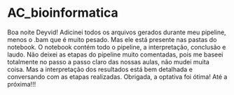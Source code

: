 # AC_bioinformatica
Boa noite Deyvid!
Adicinei todos os arquivos gerados durante meu pipeline, menos o .bam que é muito pesado. Mas ele está presente nas pastas do notebook. 
O notebook contém todo o pipeline, a interpretação, conclusão e laudo. Não deixei as etapas do pipeline muito comentadas, pois me baseei totalmente no passo a passo claro das nossas aulas, não mudei muita coisa. Mas a interpretação dos resultados está bem detalhada e conversando com as etapas realizadas. 
Obrigada, a optativa foi ótima! Até a próxima!!!
